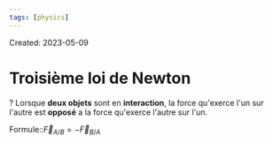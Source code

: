 ```yaml
---
tags: [physics] 
---
```

Created: 2023-05-09

# Troisième loi de Newton
?
Lorsque **deux objets** sont en **interaction**, la force qu'exerce l'un sur l'autre est **opposé** a la force qu'exerce l'autre sur l'un.
<!--SR:!2024-04-19,22,130-->

Formule::$\vec{F}_{A/B}=-\vec{F}_{B/A}$
<!--SR:!2025-04-18,423,248-->